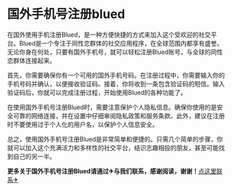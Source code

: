 # 国外手机号注册blued

在国外使用手机注册Blued，是一种方便快捷的方式来加入这个受欢迎的社交平台。Blued是一个专注于同性恋群体的社交应用程序，在全球范围内都享有盛誉。无论你身在何处，只要有国外手机号，就可以轻松注册Blued账号，与全球的同性恋群体连接起来。

首先，你需要确保你有一个可用的国外手机号码。在注册过程中，你需要输入你的手机号码并确认，以便接收验证码。接着，你将收到一条包含验证码的短信。输入验证码后，你就可以完成注册过程，开始使用Blued的各种功能了。

在使用国外手机号注册Blued时，需要注意保护个人隐私信息。确保你使用的是安全可靠的网络连接，并在设置中仔细审阅隐私政策和服务条款。此外，建议在注册时不要使用过于个人化的用户名，以保护个人信息安全。

总之，使用国外手机号注册Blued是非常简单和便捷的。只需几个简单的步骤，你就可以加入这个充满活力和多样性的社交平台，结识志趣相投的朋友，甚至可能找到自己的另一半。

**更多关于国外手机号注册Blued请通过✈与我们联系，感谢阅读，谢谢！**[点这里联系✈](https://acc.k02.cc)